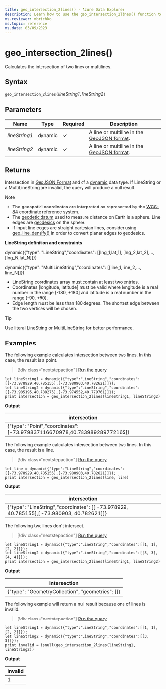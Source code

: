 ```yaml
---
title: geo_intersection_2lines() - Azure Data Explorer
description: Learn how to use the geo_intersection_2lines() function to calculate the intersection of two line strings or multiline strings.
ms.reviewer: mbrichko
ms.topic: reference
ms.date: 03/09/2023
---
```

# geo_intersection_2lines()

Calculates the intersection of two lines or multilines.

## Syntax

`geo_intersection_2lines(`*lineString1*`,`*lineString2*`)`

## Parameters

|Name|Type|Required|Description|
|--|--|--|--|
| *lineString1* | dynamic | &check; | A line or multiline in the [GeoJSON format](https://tools.ietf.org/html/rfc7946).|
| *lineString2* | dynamic | &check; | A line or multiline in the [GeoJSON format](https://tools.ietf.org/html/rfc7946).|

## Returns

Intersection in [GeoJSON Format](https://tools.ietf.org/html/rfc7946) and of a [dynamic](./scalar-data-types/dynamic.md) data type. If LineString or a MultiLineString are invalid, the query will produce a null result.

> [!NOTE]
>
> * The geospatial coordinates are interpreted as represented by the [WGS-84](https://earth-info.nga.mil/) coordinate reference system.
> * The [geodetic datum](https://en.wikipedia.org/wiki/Geodetic_datum) used to measure distance on Earth is a sphere. Line edges are [geodesics](https://en.wikipedia.org/wiki/Geodesic) on the sphere.
> * If input line edges are straight cartesian lines, consider using [geo_line_densify()](geo-line-densify-function.md) in order to convert planar edges to geodesics.

**LineString definition and constraints**

dynamic({"type": "LineString","coordinates": [[lng_1,lat_1], [lng_2,lat_2],..., [lng_N,lat_N]]})

dynamic({"type": "MultiLineString","coordinates": [[line_1, line_2,..., line_N]]})

* LineString coordinates array must contain at least two entries.
* Coordinates [longitude, latitude] must be valid where longitude is a real number in the range [-180, +180] and latitude is a real number in the range [-90, +90].
* Edge length must be less than 180 degrees. The shortest edge between the two vertices will be chosen.

> [!TIP]
>
> Use literal LineString or MultiLineString for better performance.

## Examples

The following example calculates intersection between two lines. In this case, the result is a point.

> [!div class="nextstepaction"]
> <a href="https://dataexplorer.azure.com/clusters/help/databases/Samples?query=H4sIAAAAAAAAA52QsQqDMBRF935FyKSQikbjSyz9g24dRUT0IQFNRLNI6b83rUXs2uEt58I9lzegI4M2eHezNn1CrqRbTTPqNnhQt05IC3rbY8poa+3cadM4XGhRlmdIIwVSccWyOAIpEiEqtmEZqzjdMM95UlXP8HIafnz8L5+3KLEVSw67DzIh+AeDgvzrm3yPI/5wXrB12hqv7NHWR1Tz96QlODyCHVeGL/xzpu8mAQAA" target="_blank">Run the query</a>

```kusto
let lineString1 = dynamic({"type":"LineString","coordinates":[[-73.978929,40.785155],[-73.980903,40.782621]]});
let lineString2 = dynamic({"type":"LineString","coordinates":[[-73.985195,40.788275],[-73.974552,40.779761]]});
print intersection = geo_intersection_2lines(lineString1, lineString2)
```

**Output**

|intersection|
|---|
|{"type": "Point","coordinates": [-73.979837116670978,40.783989289772165]}|

The following example calculates intersection between two lines. In this case, the result is a line.

> [!div class="nextstepaction"]
> <a href="https://dataexplorer.azure.com/clusters/help/databases/Samples?query=H4sIAAAAAAAAA8tJLVHIycxLVbBVSKnMS8zNTNaoViqpLEhVslLyAYoHlxRl5qUr6Sgl5+cXpWTmJZakFitZRUfrmhvrWZpbWBpZ6pgY6JlbmBqamsbqQIQtDCwNjCHCRmZGhrGxtZrWXAVAc0oUgDi1qDg1uSQzPw9oZXpqfjyyULwRyC3FGiBSB+wuTQCXmF3SoQAAAA==" target="_blank">Run the query</a>

```kusto
let line = dynamic({"type":"LineString","coordinates":[[-73.978929,40.785155],[-73.980903,40.782621]]});
print intersection = geo_intersection_2lines(line, line)
```

**Output**

|intersection|
|---|
|{"type": "LineString","coordinates": [[ -73.978929, 40.785155],[ -73.980903, 40.782621]]}|

The following two lines don't intersect.

> [!div class="nextstepaction"]
> <a href="https://dataexplorer.azure.com/clusters/help/databases/Samples?query=H4sIAAAAAAAAA8tJLVHIycxLDS4pysxLN1SwVUipzEvMzUzWqFYqqSxIVbJS8oFLK+koJefnF6Vk5iWWpBYrWUVHG+ooGMbqRBvpKBjFxtZqWnPloJhnRKp5xjoKxkDzTHQUTCDmFQDVlSgAcWpRcWpySWZ+HtDI9NT8eGSheCOQlcUaSB7RQXaFJgAdJFio5gAAAA==" target="_blank">Run the query</a>

```kusto
let lineString1 = dynamic({"type":"LineString","coordinates":[[1, 1],[2, 2]]});
let lineString2 = dynamic({"type":"LineString","coordinates":[[3, 3],[4, 4]]});
print intersection = geo_intersection_2lines(lineString1, lineString2)
```

**Output**

|intersection|
|---|
|{"type": "GeometryCollection", "geometries": []}|

The following example will return a null result because one of lines is invalid.

> [!div class="nextstepaction"]
> <a href="https://dataexplorer.azure.com/clusters/help/databases/Samples?query=H4sIAAAAAAAAA5WPsQoDIRBE+3zFYqVgo9ddyB+kSylyyLkcC2Y91ASOkH+PIRAuZeo3vJlJ2CAR46UV4sXACeLG4UqzfIi2rShGcf5iocWcc4nEoWEVo3NGg/HaWQ3W+6c6HtKPz/7rGzQMH9HaAw2I7yFR7BqqfEtJLpinDrBUnBtlnuy7rcrdB70foNQL22IrxuIAAAA=" target="_blank">Run the query</a>

```kusto
let lineString1 = dynamic({"type":"LineString","coordinates":[[1, 1],[2, 2]]});
let lineString2 = dynamic({"type":"LineString","coordinates":[[3, 3]]});
print invalid = isnull(geo_intersection_2lines(lineString1, lineString2))
```

**Output**

|invalid|
|---|
|1|
